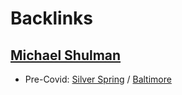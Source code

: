 
# Backlinks
## [Michael Shulman](<Michael Shulman.md>)
- Pre-Covid: [Silver Spring](<Silver Spring.md>) / [Baltimore](<Baltimore.md>)

